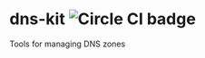 # dns-kit ![Circle CI badge](https://circleci.com/gh/Livefyre/dns-kit.svg?style=shield&circle-token=795be47915113e519540f37ba4c8ab4fa4bc39c0)
Tools for managing DNS zones
